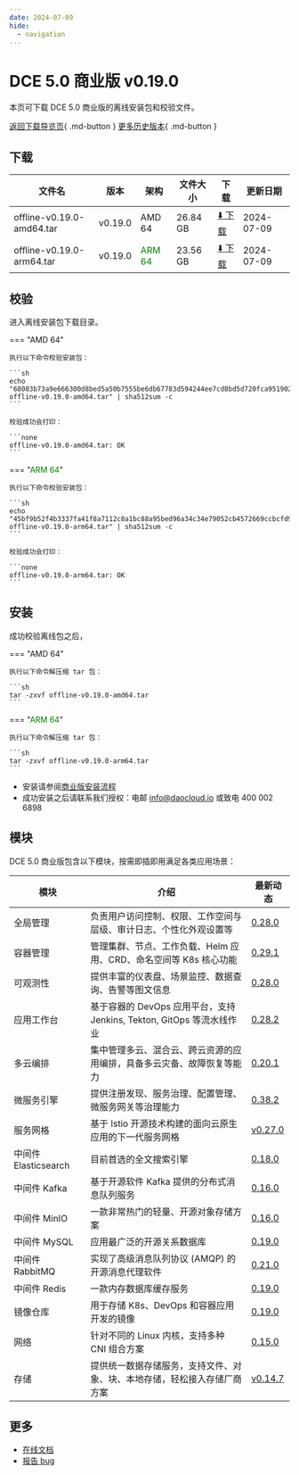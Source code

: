 ```yaml
---
date: 2024-07-09
hide:
  - navigation
---
```


# DCE 5.0 商业版 v0.19.0

本页可下载 DCE 5.0 商业版的离线安装包和校验文件。

[返回下载导览页](../index.md#_2){ .md-button } [更多历史版本](./dce5-installer-history.md){ .md-button }

## 下载

| 文件名 | 版本 | 架构 | 文件大小 | 下载 | 更新日期 |
| ----- | --- | ---- | ------ | --- | -------- |
| offline-v0.19.0-amd64.tar | v0.19.0 | AMD 64 | 26.84 GB | [:arrow_down: 下载](https://qiniu-download-public.daocloud.io/DaoCloud_Enterprise/dce5/offline-v0.19.0-amd64.tar) | 2024-07-09 |
| offline-v0.19.0-arm64.tar | v0.19.0 | <font color="green">ARM 64</font> | 23.56 GB | [:arrow_down: 下载](https://qiniu-download-public.daocloud.io/DaoCloud_Enterprise/dce5/offline-v0.19.0-arm64.tar) | 2024-07-09 |

## 校验

进入离线安装包下载目录。

=== "AMD 64"

    执行以下命令校验安装包：

    ```sh
    echo "68083b73a9e666300d8bed5a50b7555be6db67783d594244ee7cd8bd5d720fca95190261be7a9039a8aab54bb38ac6ba121946bbdbfd8f9921187ce8405cde8b  offline-v0.19.0-amd64.tar" | sha512sum -c
    ```

    校验成功会打印：

    ```none
    offline-v0.19.0-amd64.tar: OK
    ```

=== "<font color="green">ARM 64</font>"

    执行以下命令校验安装包：

    ```sh
    echo "45bf9b52f4b3337fa41f8a7112c8a1bc88a95bed96a34c34e79052cb4572669ccbcfd9689346771a8256eefe1588d0adb5404891282fca5934280059628b6472  offline-v0.19.0-arm64.tar" | sha512sum -c
    ```

    校验成功会打印：

    ```none
    offline-v0.19.0-arm64.tar: OK
    ```

## 安装

成功校验离线包之后，

=== "AMD 64"

    执行以下命令解压缩 tar 包：

    ```sh
    tar -zxvf offline-v0.19.0-amd64.tar
    ```

=== "<font color="green">ARM 64</font>"

    执行以下命令解压缩 tar 包：

    ```sh
    tar -zxvf offline-v0.19.0-arm64.tar
    ```

- 安装请参阅[商业版安装流程](../../install/commercial/start-install.md)
- 成功安装之后请联系我们授权：电邮 info@daocloud.io 或致电 400 002 6898

## 模块

DCE 5.0 商业版包含以下模块，按需即插即用满足各类应用场景：

| 模块 | 介绍 | 最新动态 |
| ---- | --- | ------- |
| 全局管理 | 负责用户访问控制、权限、工作空间与层级、审计日志、个性化外观设置等 | [0.28.0](../../ghippo/intro/release-notes.md#0280) |
| 容器管理 | 管理集群、节点、工作负载、Helm 应用、CRD、命名空间等 K8s 核心功能 | [0.29.1](../../kpanda/intro/release-notes.md#0291) |
| 可观测性 | 提供丰富的仪表盘、场景监控、数据查询、告警等图文信息 | [0.28.0](../../insight/intro/releasenote.md#0280) |
| 应用工作台 | 基于容器的 DevOps 应用平台，支持 Jenkins, Tekton, GitOps 等流水线作业 | [0.28.2](../../amamba/intro/release-notes.md#0282) |
| 多云编排 | 集中管理多云、混合云、跨云资源的应用编排，具备多云灾备、故障恢复等能力 | [0.20.1](../../kairship/intro/release-notes.md#0201) |
| 微服务引擎 | 提供注册发现、服务治理、配置管理、微服务网关等治理能力 | [0.38.2](../../skoala/intro/release-notes.md#0382) |
| 服务网格 | 基于 Istio 开源技术构建的面向云原生应用的下一代服务网格 | [v0.27.0](../../mspider/intro/release-notes.md#v0270) |
| 中间件 Elasticsearch | 目前首选的全文搜索引擎 | [0.18.0](../../middleware/elasticsearch/release-notes.md#0180) |
| 中间件 Kafka | 基于开源软件 Kafka 提供的分布式消息队列服务 | [0.16.0](../../middleware/kafka/release-notes.md#0160) |
| 中间件 MinIO | 一款非常热门的轻量、开源对象存储方案 | [0.16.0](../../middleware/minio/release-notes.md#0160) |
| 中间件 MySQL | 应用最广泛的开源关系数据库 | [0.19.0](../../middleware/mysql/release-notes.md#0190) |
| 中间件 RabbitMQ | 实现了高级消息队列协议 (AMQP) 的开源消息代理软件 | [0.21.0](../../middleware/rabbitmq/release-notes.md#0210) |
| 中间件 Redis | 一款内存数据库缓存服务 | [0.19.0](../../middleware/redis/release-notes.md#0190) |
| 镜像仓库 | 用于存储 K8s、DevOps 和容器应用开发的镜像 | [0.19.0](../../dce/dce-rn/20230630.md) |
| 网络 | 针对不同的 Linux 内核，支持多种 CNI 组合方案 | [0.15.0](../../dce/dce-rn/20230630.md) |
| 存储 | 提供统一数据存储服务，支持文件、对象、块、本地存储，轻松接入存储厂商方案 | [v0.14.7](../../dce/dce-rn/20230630.md) |

## 更多

- [在线文档](../../dce/index.md)
- [报告 bug](https://github.com/DaoCloud/DaoCloud-docs/issues)
